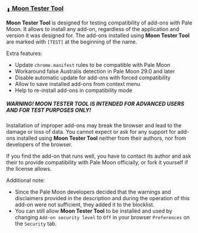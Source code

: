 ### [<sub>⬇</sub> Moon Tester Tool](https://github.com/JustOff/moon-tester-tool/releases)

**Moon Tester Tool** is designed for testing compatibility of add-ons with Pale Moon. It allows to install any add-on, regardless of the application and version it was designed for. The add-ons installed using **Moon Tester Tool** are marked with `[TEST]` at the beginning of the name.

Extra features:

- Update `chrome.manifest` rules to be compatible with Pale Moon
- Workaround false Australis detection in Pale Moon 29.0 and later
- Disable automatic update for add-ons with forced compatibility
- Allow to save installed add-ons from context menu
- Help to re-install add-ons in compatibility mode

##### WARNING! MOON TESTER TOOL IS INTENDED FOR ADVANCED USERS AND FOR TEST PURPOSES ONLY!

Installation of improper add-ons may break the browser and lead to the damage or loss of data. You cannot expect or ask for any support for add-ons installed using **Moon Tester Tool** neither from their authors, nor from developers of the browser.

If you find the add-on that runs well, you have to contact its author and ask their to provide compatibility with Pale Moon officially, or fork it yourself if the license allows.

Additional note:

- Since the Pale Moon developers decided that the warnings and disclaimers provided in the description and during the operation of this add-on were not sufficient, they added it to the blocklist.
- You can still allow **Moon Tester Tool** to be installed and used by changing `Add-on security level` to `Off` in your browser `Preferences` on the `Security` tab.

